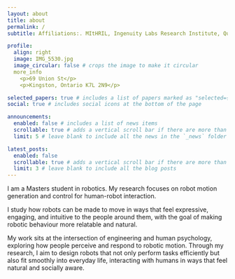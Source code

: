 ```yaml
---
layout: about
title: about
permalink: /
subtitle: Affiliations:. MItHRIL, Ingenuity Labs Research Institute, Queen's University

profile:
  align: right
  image: IMG_5530.jpg
  image_circular: false # crops the image to make it circular
  more_info 
    <p>69 Union St</p>
    <p>Kingston, Ontario K7L 2N9</p>

selected_papers: true # includes a list of papers marked as "selected={true}"
social: true # includes social icons at the bottom of the page

announcements:
  enabled: false # includes a list of news items
  scrollable: true # adds a vertical scroll bar if there are more than 3 news items
  limit: 5 # leave blank to include all the news in the `_news` folder

latest_posts:
  enabled: false
  scrollable: true # adds a vertical scroll bar if there are more than 3 new posts items
  limit: 3 # leave blank to include all the blog posts
---
```


I am a Masters student in robotics. My research focuses on robot motion generation and control for human-robot interaction. 

I study how robots can be made to move in ways that feel expressive, engaging, and intuitive to the people around them, with the goal of making robotic behaviour more relatable and natural. 

My work sits at the intersection of engineering and human psychology, exploring how people perceive and respond to robotic motion. Through my research, I aim to design robots that not only perform tasks efficiently but also fit smoothly into everyday life, interacting with humans in ways that feel natural and socially aware. 
